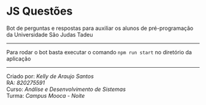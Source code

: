 # JS Questões
Bot de perguntas e respostas para auxiliar os alunos de pré-programação da Universidade São Judas Tadeu

---

Para rodar o bot basta executar o comando `npm run start` no diretório da aplicação

---

Criado por: _Kelly de Araujo Santos_  
RA: _820275591_  
Curso: _Análise e Desenvolvimento de Sistemas_  
Turma: _Campus Mooca - Noite_
